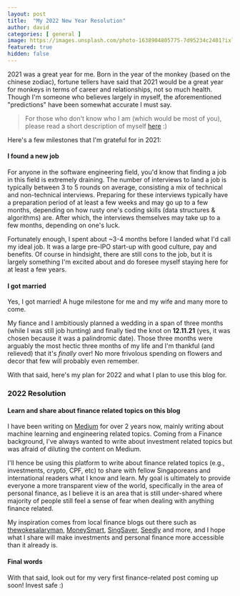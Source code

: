 ```yaml
---
layout: post
title:  "My 2022 New Year Resolution"
author: david
categories: [ general ]
image: https://images.unsplash.com/photo-1638904805775-7d95234c2401?ixlib=rb-1.2.1&ixid=MnwxMjA3fDB8MHxwaG90by1wYWdlfHx8fGVufDB8fHx8&auto=format&fit=crop&w=1470&q=80
featured: true
hidden: false
---
```


2021 was a great year for me. Born in the year of the monkey (based on the chinese zodiac), fortune tellers have said that 2021 would be a great year for monkeys in terms of career and relationships, not so much health. Though I'm someone who believes largely in myself, the aforementioned "predictions" have been somewhat accurate I must say.

> For those who don't know who I am (which would be most of you), please read a short description of myself [here][about-me] :)

Here's a few milestones that I'm grateful for in 2021:

#### I found a new job

For anyone in the software engineering field, you'd know that finding a job in this field is extremely draining.
The number of interviews to land a job is typically between 3 to 5 rounds on average, consisting a mix of technical
and non-technical interviews. Preparing for these interviews typically have a preparation period of at least a few
weeks and may go up to a few months, depending on how rusty one's coding skills (data structures & algorithms) are.
After which, the interviews themselves may take up to a few months, depending on one's luck.

Fortunately enough, I spent about ~3-4 months before I landed what I'd call my ideal job. It was a large pre-IPO
start-up with good culture, pay and benefits. Of course in hindsight, there are still cons to the job, but it is
largely something I'm excited about and do foresee myself staying here for at least a few years.

#### I got married

Yes, I got married! A huge milestone for me and my wife and many more to come.

My fiance and I ambitiously planned a wedding in a span of three months (while I was still job hunting) and
finally tied the knot on **12.11.21** (yes, it was chosen because it was a palindromic date). Those three months were
arguably the most hectic three months of my life and I'm thankful (and relieved) that it's *finally* over! No more
frivolous spending on flowers and decor that few will probably even remember.

With that said, here's my plan for 2022 and what I plan to use this blog for.

### 2022 Resolution

#### Learn and share about finance related topics on this blog

I have been writing on [Medium][medium-link] for over 2 years now, mainly writing about machine learning and engineering related topics. Coming from a Finance background, I've always wanted to write about investment related topics but was afraid of diluting the content on Medium.

I'll hence be using this platform to write about finance related topics (e.g., investments, crypto, CPF, etc) to
share with fellow Singaporeans and international readers what I know and learn. My goal is ultimately to provide
everyone a more transparent view of the world, specifically in the area of personal finance, as I believe it is
an area that is still under-shared where majority of people still feel a sense of fear when dealing with anything
finance related.

My inspiration comes from local finance blogs out there such as [thewokesalaryman](https://thewokesalaryman.com/), [MoneySmart](https://www.moneysmart.sg/), [SingSaver](https://www.singsaver.com.sg/), [Seedly](https://seedly.sg/) and more, and I hope what I share will make investments and personal finance more accessible than it already is.

#### Final words

With that said, look out for my very first finance-related post coming up soon! Invest safe :)


[about-me]: https://davidcjw.github.io/about
[medium-link]: https://davidcjw.medium.com